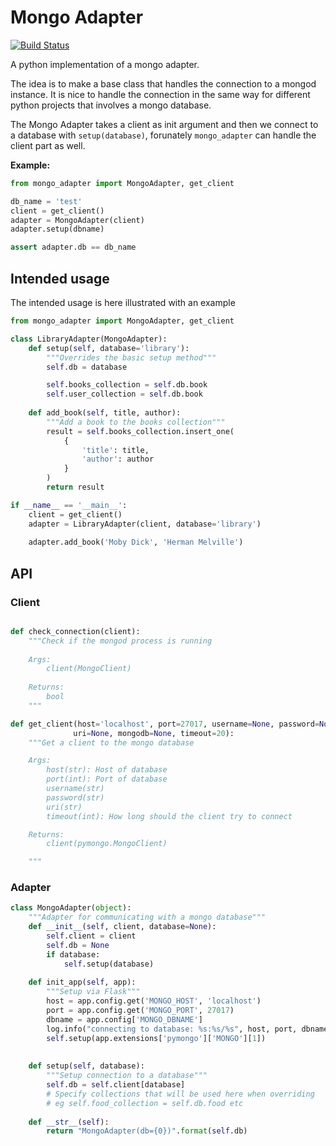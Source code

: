 # Mongo Adapter

[![Build Status][travis-img]][travis-url]

A python implementation of a mongo adapter.

The idea is to make a base class that handles the connection to a mongod instance.
It is nice to handle the connection in the same way for different python projects that involves a mongo database.

The Mongo Adapter takes a client as init argument and then we connect to a database with `setup(database)`, forunately `mongo_adapter` can handle the client part as well.

**Example:**

```python
from mongo_adapter import MongoAdapter, get_client

db_name = 'test'
client = get_client()
adapter = MongoAdapter(client)
adapter.setup(dbname)

assert adapter.db == db_name
```


## Intended usage

The intended usage is here illustrated with an example

```python
from mongo_adapter import MongoAdapter, get_client

class LibraryAdapter(MongoAdapter):
	def setup(self, database='library'):
		"""Overrides the basic setup method"""
		self.db = database

		self.books_collection = self.db.book
		self.user_collection = self.db.book
	
	def add_book(self, title, author):
		"""Add a book to the books collection"""
		result = self.books_collection.insert_one(
			{
				'title': title,
				'author': author
			}
		)
		return result

if __name__ == '__main__':
	client = get_client()
	adapter = LibraryAdapter(client, database='library')
	
	adapter.add_book('Moby Dick', 'Herman Melville')

```

## API

### Client

```python

def check_connection(client):
    """Check if the mongod process is running
    
    Args:
        client(MongoClient)
    
    Returns:
        bool
    """

def get_client(host='localhost', port=27017, username=None, password=None,
              uri=None, mongodb=None, timeout=20):
    """Get a client to the mongo database

    Args:
        host(str): Host of database
        port(int): Port of database
        username(str)
        password(str)
        uri(str)
        timeout(int): How long should the client try to connect

    Returns:
        client(pymongo.MongoClient)

    """

```

### Adapter

```python
class MongoAdapter(object):
    """Adapter for communicating with a mongo database"""
    def __init__(self, client, database=None):
        self.client = client
        self.db = None
        if database:
            self.setup(database)
    
    def init_app(self, app):
        """Setup via Flask"""
        host = app.config.get('MONGO_HOST', 'localhost')
        port = app.config.get('MONGO_PORT', 27017)
        dbname = app.config['MONGO_DBNAME']
        log.info("connecting to database: %s:%s/%s", host, port, dbname)
        self.setup(app.extensions['pymongo']['MONGO'][1])
        
    
    def setup(self, database):
        """Setup connection to a database"""
        self.db = self.client[database]
        # Specify collections that will be used here when overriding
        # eg self.food_collection = self.db.food etc
    
    def __str__(self):
        return "MongoAdapter(db={0})".format(self.db)
```


[travis-url]: https://travis-ci.org/moonso/mongo_adapter
[travis-img]: https://img.shields.io/travis/moonso/mongo_adapter/master.svg?style=flat-square

